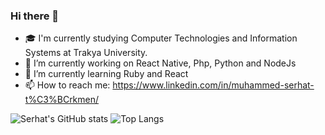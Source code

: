 ### Hi there 👋


- 🎓 I'm currently studying Computer Technologies and Information Systems at Trakya University.
- 🔭 I’m currently working on React Native, Php, Python and NodeJs
- 🌱 I’m currently learning Ruby and React
- 📫 How to reach me: https://www.linkedin.com/in/muhammed-serhat-t%C3%BCrkmen/

![Serhat's GitHub stats](https://github-readme-stats.vercel.app/api?username=serhatturkmen&show_icons=true&theme=dark)
![Top Langs](https://github-readme-stats.vercel.app/api/top-langs/?username=serhatturkmen&layout=compact&theme=dark&hide=css,html&langs_count=10)

